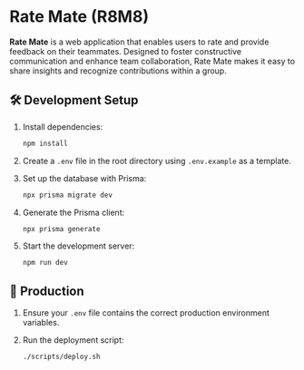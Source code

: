 # Rate Mate (R8M8)

**Rate Mate** is a web application that enables users to rate and provide feedback on their teammates. Designed to foster constructive communication and enhance team collaboration, Rate Mate makes it easy to share insights and recognize contributions within a group.

## 🛠️ Development Setup

1. Install dependencies:

   ```bash
   npm install
   ```

2. Create a `.env` file in the root directory using `.env.example` as a template.

3. Set up the database with Prisma:

   ```bash
   npx prisma migrate dev
   ```

4. Generate the Prisma client:

   ```bash
   npx prisma generate
   ```

5. Start the development server:

   ```bash
   npm run dev
   ```

## 🚀 Production

1. Ensure your `.env` file contains the correct production environment variables.

2. Run the deployment script:

   ```bash
   ./scripts/deploy.sh
   ```
